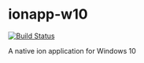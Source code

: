 # ionapp-w10
[![Build Status](https://travis-ci.org/tjcsl/ionapp-w10.svg?branch=master)](https://travis-ci.org/tjcsl/ionapp-w10)

A native ion application for Windows 10
